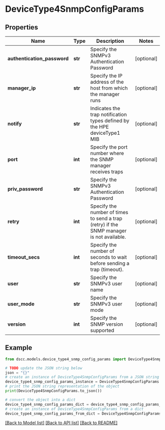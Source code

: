 # DeviceType4SnmpConfigParams


## Properties

Name | Type | Description | Notes
------------ | ------------- | ------------- | -------------
**authentication_password** | **str** | Specify the SNMPv3 Authentication Password | [optional] 
**manager_ip** | **str** | Specify the IP address of the host from which the manager runs | [optional] 
**notify** | **str** | Indicates the trap notification types defined by the HPE deviceType1 MIB | [optional] 
**port** | **int** | Specify the port number where the SNMP manager receives traps | [optional] 
**priv_password** | **str** | Specify the SNMPv3 Authentication Password | [optional] 
**retry** | **int** | Specify the number of times to send a trap (retry) if the SNMP manager is not available. | [optional] 
**timeout_secs** | **int** | Specify the number of seconds to wait before sending a trap (timeout). | [optional] 
**user** | **str** | Specify the SNMPv3 user name | [optional] 
**user_mode** | **str** | Specify the SNMPv3 user mode | [optional] 
**version** | **int** | Specify the SNMP version supported | [optional] 

## Example

```python
from dscc.models.device_type4_snmp_config_params import DeviceType4SnmpConfigParams

# TODO update the JSON string below
json = "{}"
# create an instance of DeviceType4SnmpConfigParams from a JSON string
device_type4_snmp_config_params_instance = DeviceType4SnmpConfigParams.from_json(json)
# print the JSON string representation of the object
print(DeviceType4SnmpConfigParams.to_json())

# convert the object into a dict
device_type4_snmp_config_params_dict = device_type4_snmp_config_params_instance.to_dict()
# create an instance of DeviceType4SnmpConfigParams from a dict
device_type4_snmp_config_params_from_dict = DeviceType4SnmpConfigParams.from_dict(device_type4_snmp_config_params_dict)
```
[[Back to Model list]](../README.md#documentation-for-models) [[Back to API list]](../README.md#documentation-for-api-endpoints) [[Back to README]](../README.md)


